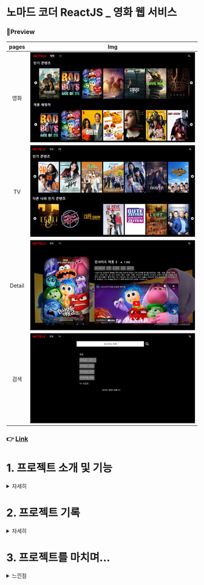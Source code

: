 # 노마드 코더 ReactJS \_ 영화 웹 서비스

### 🔭Preview

| pages  |                   Img                    |
| :----: | :--------------------------------------: |
|  영화  | <img src="img/preview1.jpg" width="800"> |
|   TV   | <img src="img/preview2.jpg" width="800"> |
| Detail | <img src="img/preview3.jpg" width="800"> |
|  검색  | <img src="img/preview4.jpg" width="800"> |

### 👉 [Link](https://redbuttonking.github.io/react-for-beginners)

# 1. 프로젝트 소개 및 기능

<details>

 <summary>자세히</summary>

### 목적

> **1. 프론트앤드 라이브러리인 React를 익히기 위해**  
> **2. 이전에 배운 JS/CSS를 연습하고 잘 다루기 위해**  
> **3. OPEN API를 가지고 데이터 사용해보기**

## Component - Header.jsx

### 기능

- 영화, TV, 검색 페이지를 갈 수 있게 네비게이션을 만듦

### 설명

> NavLink \_ React-router

- 리엑트 라우터에서 제공하는 컴포넌트
- 기존 `<Link>`처럼 페이지 전환을 해주고 조건에 맞게(활성화된 링크에)  
  특정 스타일이나 클래스를 적용할 수 있음.

## Component - MediaItem.jsx

### 기능

- 받은 정보를 가지고 (props) Media(영화 or TV)를 나열하는 Component

### 설명

> PropTypes

- 전달 받는 Props가 잘 받아지고 있는지(type) 알기 위해서 사용함

> 영화 및 TV Series

- 인기 컨텐츠 / 개봉 예정 / 다른 나라 인기 작품을 기준으로 나열함
- 포스터 마우스 Hover시에 제목과 popularity의 값을 보여줌
- 클릭시 해당 컨텐츠의 상세 정보 (Detail.jsx)로 페이지 이동

## Component - SearchInfo.jsx

### 기능

- 입력을 받은 값으로 (컨텐츠 제목) API를 요청하여 해당 콘텐츠를 나열함 (영화 / TV)
- 제목 클릭시 해당 콘텐츠의 상세 정보 (Detail.jsx)로 페이지 이동

### 설명

- props로 text(컨텐츠 제목)를 받는다

- 비동기 작업을 통해 영화,TV API를(데이터) 받음(async , await 사용)

  - _themoviedb에서 제공하는 API 사용_

- 받은 데이터를 useState로 관리를 함

- 데이터를 받는 동안 화면에 로딩 아이콘을 띄움

- 데이터를 다 받았다면 Loding(useState) 값들을 false로 바꾸어 화면에 정보를 띄운다

- Link 컴포넌트를 통해 해당 컨텐츠의 상세정보(Detail.jsx) 페이지로 이동

## Component - Xscroll.jsx

### 기능

- MediaItem 컴포넌트를 Props로 받아서 컨텐츠(영화,TV)를 가로 스크롤로 표현함

### 설명

> useRef 사용

- DOM 요소에 직접 접근할 수 있게 해준다(버튼을 눌러서 스크롤 하기 위해서)
- `scrollContainerRef`를 만들어서 DOM요소에 접근(여기선 div \_ 영화포스터)
- 해당 HTML (div) ref 속성에 `scrollContainerRef` 와 연결 \_ *onWhell*에 함수 `handleWheel`를 넣어줌 ( 마우스 휠 동작시에 실행됨 )

- 좌/우 화살표 버튼으로 스크롤을 움직이게 할 때는 `scrollLeft` , `scrollRight` 함수를 만들어서 버튼 요소인 *onClick*에 넣어준다

> 함수 - `handleWheel`

- 마우스 휠로 처음에 선언한 참조변수 `scrollContainerRef`에 current의 scrollLeft 값을 변경하여 움직이게 해주는 함수

> 함수 - `scrollLeft` , `scrollRight`

- 마우스 휠로 움직이게 하는것과 같이 버튼을 눌렀을 때 `scrollContainerRef`에 current의 scrollLeft 값을 +600 또는 -600을 해주어 움직이게 해주는 함수

## Pages - DetailMovie.jsx / DetaliTvSeries.jsx

### 기능

- 영화의 정보(이름, 평점, 소개, 영상)를 자세하게 보여줌

### 설명

> useParams 사용

- `App.jsx`에서 Route 속성인 path에서 `:id`를 넣어 id값(컨텐츠 고유 식별 값)을 가지고 API요청을 함

> Loding

- 영화 정보와 비디오의정보를 따로 요청 하고 있기에 (**getMovies() getVideo()**) 두 API요청이 끝나면 로딩 state 값들을 false로 바꿔 정보를 보여줌

- TV에서는 비디오 정보가 없어서 비디오를 제외한 정보들을 요청함

⭐ 특정 컨텐츠는 사진 제목뿐인 컨텐츠가 있음(아마 비주류... 컨텐츠 같음)

> 컨텐츠 정보

- 받은 API를 가지고 컨텐츠의 **_커버 이미지, 배경 이미지, 평점, 장르, overview, 유튜브 영상(video)_** 을 보여줌
- 유튜브 영상은 `<iframe>`을 통해 표현함
  - `<iframe>` = _HTML 문서 내에 다른 HTML 문서를 삽입하기 위해 사용_

## Pages - Movies.jsx / TvSeries.jsx

### 기능

- 영화를 인기순, 개봉예정작 TV시리즈를 인기순, 다른 나라 인기작 각각 평점순으로 나열해 보여주는 페이지
  - 가로 스크롤로 표현함(`Xscroll.jsx`)
- 해당 컨텐츠 클릭시 (Detail) 페이지로 넘어감

### 설명

- 앞에서 설명한 것과 같이 API를 조건에 맞춰 요청하고 로딩 state를 만들어서 데이터 요청이 다 끝나면 보여주는 형식

> Scroll

- Component로 만들어둔 `<Xscroll>`를 가지고 컨텐츠를 가로 스크롤로 나열해 보여줌

> 인기 컨텐츠 , 개봉 예정작 / 인기 컨텐츠 , 다른 나라 인기 컨텐츠

- 각각 요청하는 쿼리문이 다르기 때문에 조건에 맞춰서 API를 요청함
- 각각 평점으로 내림차순 정렬

## Pages - Search.jsx

### 기능

- 컨텐츠를 검색할 page

### 설명

- 입력된 컨텐츠(제목)을 submit 하게되면 state값 `submittedTitle`에 들어가고 그 값을 `<SearchInfo/>` 에 props로 전달함

</details>

# 2. 프로젝트 기록

<details>

 <summary>자세히</summary>

## day 1 - 24.04.22 ~ 24.04.24 - 강의 start

> 왜? why? 리엑트를 사용하는가? \_ 노마드코더 왈

1. 대부분의 웹 사이트가 리엑트 기반으로 만들어져 있음(44%정도?)  
   (인스타그램, 넷플릭스, 에어비앤비, 페이스북 - - -)

2. 페이스북에서 리액트를 만들었고 지금까지 사용하고 있으며 우리가 무료로 사용할 수 있음.

3. 리엑트는 js와 비슷하게 생김(js를 할 줄 안다면 배우기 수월)

4. 많이 사용하다 보니 패키지, 라이브러리, 배우는 책 등등 규모가 큼

<details>

 <summary> ➕ 알아본 내용</summary>

5. 복잡한 UI를 component(컴포넌트)로 나누어 단순하게 개발 가능함.

6. 다른 라이브러리나 프레임워크도 함께 활용하기 쉬움.  
   \*라이브러리 : 특정 기능들이 있는 집합(코드), 그 기능들을 직접 호출해 사용할 수 있음.

7. 리엑트는 화면을 새로 띄우는게 아닌 그 부분(특정한)만 업데이트를 해주는 형식(빠른 로딩속도)

</details>
<!-- </details> -->

> component 만들기

- 리엑트에서 컴포넌트를 만드는 방법을 배움 (두가지 문법이 있음)

```js
<!-- 컴포넌트 예시 -->

// 1.
  const Title = ()=> (
    <h3 id="title" onMouseEnter={()=> console.log("mouse enter")}>
      hello i'm title
      </h3>
  );

// 2.
  function Title() {
    return (
      <h3 id="title" onMouseEnter={()=> console.log("mouse enter")}>
        hello i'm title
      </h3>
    )
  }

// 3.
  const Button = ()=> (
    <button
      style = {{backgroundColor:"tomato"}}
      onClick = {()=> console.log("im clicked")}
    >
      Click me!
    </button>
  );

```

> component 사용하기

- 만들어 놓은 component는 다른 곳에서 사용 할때는 첫글자는 대문자로 써야함  
  그러니 만들 때 <u>첫 글자를 대문자로 표기</u> 해야함

```js
// 1. 만들어 놓은 컨포넌트를 담아서
const Container = () => (
  <div>
    <Title />
    <Button />
    <Button />
  </div>
);

// 2. ReactDOM을 사용하여 rendering함
ReactDOM.render(<Container />, root); // root = <div>
```

> 리엑트JS의 특징

- 값을 변경할 때 JS 같은 경우 모든 값들을 바꿔야 하는데 리엑트JS는 해당 부분만 변경함  
  => 빠른 응답

## day 2 - 24.04.25 - 강의

> 리렌더링 (state의 값을 바꿨을 때)

- 값이 변경되거나 한 부분을 리랜더링을 해야 할 때 편리하게 해줄수가 있다.
- modifier함수 즉 setCounter를 가지고 state를 변경할때 (counter) component가 새로운 값을 가지고 리렌더링이 된다.
- 중요한건 모든 컴포넌트를 다시 만드는게 아닌 수정되는 부분만 딱 변경한다.  
  => ⭐<b>_리엑트의 장점_</b>⭐

```js
// 매번 render를 해줘야 함
ReactDOM.render(<App />, root);

// useState 사용
function App() {
  // useState(초기값,함수)
  const [counter, setCounter] = React.useState(0);

  // onClick함수를 호출해서 setCounter()를 호출. 즉 counter 값을 변경함
  const onClick = () => {
    // 1.
    // setCounter(counter + 1);

    // 2.  *가장 안전한 방법
    setCounter((current) => current + 1);
  };

  return (
    <div>
      <h3> 클릭수 = {counter} </h3>
      <button onClick={onClick}> 클릭 </button>
    </div>
  );
}
```

- state의 값을 현재 값에서 변경되는 경우(증가하거나 감소하거나 등등) 직접 쓰는것 보다 함수(current)를 사용해서 변경하는것이 매우 안전함

```js
// 현재 state의 값을 리엑트가 명확하게 알 수 있음
setCounter((current) => current + 1);
```

> JSX에서 HTML 작성시 주의 할 점

- class와 for 같이 이미 js에서 지정되어 있는 단어라 JSX에서 쓰이는 방법으로 써야함

```html
<!-- 오류 -->
<h1 class="hi">Super Converter</h1>
<label for="minuts">Minutes</label>
<input id="minuts" type="number" />

<!-- 올바른 표기 -->
<h1 className="hi">Super Converter</h1>
<label htmlFor="minuts">Minutes</label>
<input id="minuts" type="number" />
```

> input의 값을 받아오기 (event)

- event를 사용해서 해당 요소의 value를 가져올 수 있음

```js
const onChange = (evenet) => {
  setMinutes(evenet.target.value);
};

// input에 onChange를 통해 위 함수를 호출하여 값을 사용함
```

## day 3 - 24.04.30 - 강의

> useState 활용 해보기(실습)

<details>

 <summary> 열기 </summary>

```js
// Km 에서 mile로 mile에서 km로 변환하는 컴포넌트
const root = document.getElementById('root');

function MinutesToHours() {
  const [amount, setAmount] = React.useState();
  const [invert, setInvert] = React.useState(false);

  const onChange = (evenet) => {
    setAmount(evenet.target.value);
  };

  const onFlip = () => {
    reset();
    setInvert((current) => !current);
  };

  const reset = () => setAmount(0);

  return (
    <div>
      <div>
        <label htmlFor="minuts">Minutes</label>
        <input
          value={invert ? amount * 60 : amount}
          id="minuts"
          type="number"
          placeholder="Minutes"
          onChange={onChange}
          disabled={invert}
        />
      </div>

      <div>
        <label htmlFor="hours">Hours</label>
        <input
          value={invert ? amount : Math.round(amount / 60)}
          id="hours"
          type="number"
          placeholder="Hours"
          onChange={onChange}
          disabled={!invert}
        />
      </div>
      <button onClick={reset}>Reset!</button>
      <button onClick={onFlip}>invert</button>
    </div>
  );
}

function KmToMiles() {
  const [length, setLength] = React.useState();
  const [invert, setInvert] = React.useState(false);

  const onChange = (event) => {
    setLength(event.target.value);
  };

  const reset = () => {
    setLength(0);
  };

  const onInvert = () => {
    reset();
    setInvert((curren) => !curren);
  };

  return (
    <div>
      <div>
        <label htmlFor="Km">Km</label>
        <input
          value={invert ? length * 1.609344 : length}
          placeholder="Km"
          id="Km"
          type="number"
          onChange={onChange}
          disabled={invert}
        />
      </div>

      <div>
        <label htmlFor="Miles">Miles</label>
        <input
          value={invert ? length : length / 1.609344}
          placeholder="Miles"
          id="Miles"
          type="number"
          onChange={onChange}
          disabled={!invert}
        />
      </div>
      <button onClick={reset}>Reset!</button>
      <button onClick={onInvert}>Invert!</button>
    </div>
  );
}

function App() {
  const [index, setIndex] = React.useState('1');

  const onChange = (event) => {
    setIndex(event.target.value);
  };

  return (
    <div>
      <h1>Super Converter</h1>
      <select value={index} onChange={onChange}>
        <option value="xx">Select your unit </option>
        <option value="0">Minutes to Hours</option>
        <option value="1">Km to Miles</option>
      </select>
      <hr />
      {index === 'xx' ? 'Pleas Selct Your Unit' : null}
      {index === '0' ? <MinutesToHours /> : null}
      {index === '1' ? <KmToMiles /> : null}
    </div>
  );
}

ReactDOM.render(<App />, root);
```

</details>

---

> props

- 부모 컴포넌트로부터 자식 컴포넌트에게 데이터를 보내는 것

```js
// props 사용방법 1 (이 방법을 많이 사용함)
function Btn({ text, onClick }) {
  // 코드 생략
  <button onClick={onclick}>{text}</button>;
}

// props 사용방법 2
function Btn(props) {
  // 코드 생략
  <button onClick={props.onClick}>{props.text}</button>;
}

function App() {
  const [value, setValue] = React.useState('기존 이름');
  const changeValue = () => setValue('바꾼이름');

  return (
    <div>
      <Btn text={value} onClick={changeValue} />
      <Btn text={value} />
    </div>
  );
}
```

⭐중요⭐

- props는 실제로 이벤트를 넣어주는게 아님 직접 컴포넌트에서 적용해주어야함
- 하나의 오브젝트로 여러가지를 받음
- props의 이름을 똑같이 써주어야 컴포넌트가 받아 쓸 수 있음

> React.memo()

- 부모 컴포넌트에 있는 state(상태) 값이 변경되어 자식 컴포넌트가 다시 그려질 때( re-render) 전체가 바뀌지만 React.memo() 함수를 사용하면 바뀐 자식 컴포넌트만 바뀌게 된다.  
  => 어플리케이션이 느려지는 원인을 잡아주기도 함

> PropType

- prop에 타입을 표시해준다 (구문은 옳게 작성했지만 타입이 틀려서 적용이 안 될 것을 방지)

```js
// 먼저 패키지를 설치해준다
<script src="https://cdnjs.cloudflare.com/ajax/libs/prop-types/15.6.0/prop-types.js"></script>;

// 적용
Btn.propTypes = {
  text: PropTypes.string.isRequired,
  fontSize: PropTypes.number,
};
```

## day 4 - 24.05.01 - 강의

> useEffect

- State가 변경될때 마다 컨포넌트 안에 있는 모든 코드들이 실행되는데  
  코드를 특정 조건에 실행하거나 딱 한번만 실행하게 할 때 사용됨
- uesEffect 안에 있는 코드들은 초기 렌더링이 됐을때 한번은 실행함

```js
// deps [] 가 비어있을때
useEffect(() => {
  console.log('2 나는 한번만 실행돼');
}, []);

// deps [] 에 값이 변하면
useEffect(() => {
  console.log('3 나는 keyword가 바뀌면 실행돼');
}, [keyword]);

useEffect(() => {
  console.log('4 나는 value가 바뀌면 실행돼');
}, [value]);

// deps [] 에 여러개가 있을때 하나라도 바뀌면
useEffect(() => {
  console.log('5 나는 keyword, value가 둘중 하나 라도 바뀌면 실행돼');
}, [keyword, value]);

// 응용
useEffect(() => {
  if (keyword !== '' && keyword.length > 5) console.log('6 나는 keyword가 5글자 이상으로 바뀌면 실행돼');
}, [keyword]);
```

⚡정리⚡  
react.js는 stat를 변화시킬 때 component가 재 실행된다. UI관점에서는 새로운 데이터가 들어올 때마다 자동으로 새로고침이 되어 좋은점이긴 하지만 가끔 어떤 특정 코드는 계속해서 실행되지 말아야 하는 것들이 있다. 그래서 useEffect를 사용하는것.

> 잘 쓰지는 않지만... Cleanup (useEffect) \_ 함수임 ㅇㅇ

```js
// 쓰이는 예시 코드

function Hello() {
  useEffect(() => {
    console.log('hi');
    return () => console.log('bye');
  }, []);

  return <h1>Hello</h1>;
}

function App() {
  const [showing, setShowig] = useState(false);
  const onClick = () => setShowig((prev) => !prev);

  return (
    <div>
      {showing ? <Hello /> : null}
      <button onClick={onClick}>{showing ? 'Hide' : 'show'}</button>
    </div>
  );
}
```

- 컴포넌트가 없어질떄 (destroy) 무언갈 하고 싶을때 사용하는 방법 함수

## day 5 - 24.05.03 - 강의

> ...[ *배열* ]

- 기존의 배열을 풀어서 새로운 값을 넣고 배열로 만듦
- setToDos에서 currentArry는 현제 state 값임
- 따라서 기존의 state 값(toDos)에 새로운 값(todo)을 넣는것

```js
// 참고 코드
setToDos((currentArry) => [todo, ...currentArry]);
```

> map( _function_ )

- ()안에 함수를 배열의 값들을 하나씩 넣어서 실행함
- toDos의 item들을 각각 받아 html li태그에 값을 넣고 띄움

```js
<ul>
  {toDos.map((item, index) => (
    <li key={index}> {item}</li>
  ))}
</ul>
```

⭐ 리엑트에서 같은 컴포넌트의 list를 렌더할때 "key" 라는 prop을 넣어줘야 함

> useState 연습 \_ 간단한 ToDoList 만들기

<details>

 <summary> 열기 </summary>

```js
import React, { useEffect, useState } from 'react';

function App() {
  const [todo, setTodo] = useState('');
  const [toDos, setToDos] = useState([]);
  const onChange = (event) => {
    setTodo(event.target.value);
  };
  const onSubmit = (event) => {
    event.preventDefault();
    if (todo === '') return;
    setToDos((currentArry) => [todo, ...currentArry]);
    setTodo('');
  };

  console.log(toDos);
  return (
    <div>
      <h1>My todo {toDos.length}</h1>
      <form onSubmit={onSubmit}>
        <input onChange={onChange} value={todo} type="text" placeholder="Write your to do.."></input>
        <button>Add To Do</button>
      </form>
      <hr />
      <ul>
        {toDos.map((item, index) => (
          <li key={index}> {item}</li>
        ))}
      </ul>
    </div>
  );
}

export default App;
```

</details>

## day 6 - 24.05.16 - 강의(다시 학습)

> 브랜치 삭제 (큰일났다..)

master에 여태 까지 했었던 공부 기록(readme)과 코드들을 합쳐줘야하는데 까먹고 브랜치를 삭제했다... 안그래도 사정이 있어서 다시 복습하려고 했는데 복습할 공책이 읍다..(readme) 다시... 재수강 해야겠다 .... 다시는 이런일 없기를

물론 브랜치 복구까지 시도를 했지만 공부만 하고 코딩만 하고 깃허브 데스크탑에서 커밋을 하지 않았다..... 다시는 이런일 없기를...ㅎ.....

> `fetch()` \_ api 요청

- api요청은 한번만 하면 되기 때문에 useEffect를 사용한다.
- state의 초기값을 꼭 넣어주기(`  const [coins, setCoins] = useState([]);` )

```js
function App() {
  const [loding, setLoding] = useState(true);
  const [coins, setCoins] = useState([]);

  // 비트코인 api(정보)를 요청하고 사용
  useEffect(() => {
    fetch('https://api.coinpaprika.com/v1/tickers').then((response) =>
      response.json().then((json) => {
        setCoins(json);
        setLoding(false);
      })
    );
  }, []);

  return (
    <div>
      <h1>The Coin! {loding ? null : `${coins.length} coins`}</h1>
      {loding ? (
        <strong>Now Loding...</strong>
      ) : (
        <select>
          {coins.map((coin) => (
            <option>
              {coin.name} ({coin.symbol}): ${coin.quotes.USD.price} USD
            </option>
          ))}
        </select>
      )}
    </div>
  );
}
```

> `react-router-dom`

<p> 페이지 이동을 할 때 사용한다. </p>
<p> a 태그를 사용하면 되지 않나 싶지만 그렇게 되면 전체가 새로고침 되기 때문에 여러가지 문제가 생길 수 있다. (화면 끊김, 로딩 속도 저하 ...) </p>
<p> 단일 페이지 어플리케이션 즉 <strong>SPA (Single Page Application)</strong>는 다수의 페이지를 하나의 페이지에서 특정 부분만 업데이트하는 방법 </p>

```js
// 먼저 import 해주기
import { BrowserRouter as Router, Routes, Route } from 'react-router-dom';

// <a> 태그와 같은 역할
import { Link } from 'react-router-dom';
```

```js
// 사용 예시
<Router>
  <Routes>
    <Route path="/" element={<Home />} />
    <Route path="/movie/:id" element={<Detail />} />
  </Routes>
</Router>
```

⭐중요⭐

- 예전에는 `<Swich>`를 사용했지만 이제는 `<Routes>`를 사용
- `<Routes>` 속성 element 안에 컴포넌트를 넣음
- `<Routes>` path 속성에 해당 컴포넌트로 갈 URL를 넣어줌
- `path="/movie/:id"` = 동적 URL \_ `:`
  - URL에 변수 값을 넣어주는 것 (사용 할 수 있음 : `useParams`)

```js
// 중괄호로 묶어주면 그 값(:id)을 가져옴
const { id } = useParams();
```

## day 7 - 24.05.27 - 영화 정보 사이트 만들기 1

> 복습 및 css modul 학습

- src 폴더에 **styles** 라는 폴더를 만들어 준다.
- 만들고 싶은 css를 폴더에 만들어주는데 module화 하여 만들어준다  
  ⭐특징⭐  
  파일 이름에 .module 을 붙여준다. **ex)** _Movie.module.css_

- 해당 jsx파일에 import를 해준다.  
  `import style from '../styles/Movie.module.css';`

- 이후 jsx 파일에서 태그 안에 className 속성으로 style를 넣어 준다.

```js
import style from '../styles/Movie.module.css';

<div className="{style.bgc}"></div>;
```

## day 8 - 24.05.29 - 영화 정보 사이트 만들기 2

> home 화면 디자인

- 배치를 어찌 해야할지 고민중...
- css 적용은 완료 (import, module 등)
- flex-wrap으로 배치는 해놓은 상태
- 상단 메뉴 component 생성

> 이후 해야할 일

- home 화면 디자인 (메뉴,영화)
- 영화 detail 디자인 생각해서 초안 만들기

## day 9 - 24.05.30 - 영화 정보 사이트 만들기 3

> Meun.jsx PropTypes 적용

- text

> css module 생성

- Detail , Home , Movie , Menu

> 긴 문자 ...으로 생략 표현 하는방법

- css를 통해서 적용함

```css
.movieTitle {
  overflow: hidden;
  text-overflow: ellipsis;
  white-space: nowrap;
}
```

- Home에 나오는 영화 제목(긴)을 줄이게 만듦

>

> 이후 해야할 일

- Detail css로 정보들 배치 하기
- 영화 마다 번호 매겨주기 (1,2,3...)

## day 10 - 24.06.03 - 영화 정보 사이트 만들기 4

> 코드 구조를 변경 했음

```css
src/
├── components/
│   ├── Header.jsx
│   ├── Footer.jsx
|   └── Movie.jsx
├── pages/
│   ├── Home.jsx
│   └── Detail.jsx
├── styles/
│   ├── ...(생략)
└── App.jsx

```

> 상단 바 (Header) 디자인 조정 (css)

- 링크 방문 후 색상 변경 none

> Link >> NavLink로 변경

- NavLink는 지금 활성화된 링크에 CSS 스타일을 적용할 수 있도록 해줌
- className에 삼항연산자를 적용해서 활성화 된 링크면 `style.activeLink` 아니라면 `style.navLink`를 적용해준다.

```js
<NavLink to={'/react-for-beginners'} className={({ isActive }) => (isActive ? style.activeLink : style.navLink)}>
  Home
</NavLink>
```

> 영화 데이터를 바꿈 \_ 넷플릭스 with themoviedb

- 넷플릭스 영화 데이터 API를 사용하고 싶어서 코드를 바꿈
- themoviedb의 가이드 데로 API를 요청하고 쿼리문에 따라서 원하는 데이터를 가져옴

```js
// Home.jsx
const getMovies = async () => {
  const options = {
    method: 'GET',
    headers: {
      accept: 'application/json',
      Authorization:
        'Bearer eyJhbGciOiJIUzI1NiJ9.eyJhdWQiOiJhNmI5YjM0MjNlYTlhNTk0ZjhkNWNhOWVjMTQxM2FkOSIsInN1YiI6IjY2NWQ5ZGQ0MTZkMmZhNjk2ZWRkODBlYiIsInNjb3BlcyI6WyJhcGlfcmVhZCJdLCJ2ZXJzaW9uIjoxfQ.72BwyMmykV_qZqil2csMYEAPjT3pCjoPyOg1wiW4Kv4',
    },
  };

  const json = await (
    await fetch(
      'https://api.themoviedb.org/3/discover/movie?include_adult=false&include_video=false&language=ko-KR&page=1&sort_by=popularity.desc',
      options
    )
  ).json();
  setMovies(json.results);
  setLoding(false);
};
```

- 마찬가지로 `Detail.jsx` 도 바꾸어줌

```js
//Detail.jsx
const getMovies = async () => {
  const options = {
    method: 'GET',
    headers: {
      accept: 'application/json',
      Authorization:
        'Bearer eyJhbGciOiJIUzI1NiJ9.eyJhdWQiOiJhNmI5YjM0MjNlYTlhNTk0ZjhkNWNhOWVjMTQxM2FkOSIsInN1YiI6IjY2NWQ5ZGQ0MTZkMmZhNjk2ZWRkODBlYiIsInNjb3BlcyI6WyJhcGlfcmVhZCJdLCJ2ZXJzaW9uIjoxfQ.72BwyMmykV_qZqil2csMYEAPjT3pCjoPyOg1wiW4Kv4',
    },
  };
  const json = await (
    await fetch(
      `https://api.themoviedb.org/3/movie/${id}?language=ko-KR&api_key=a6b9b3423ea9a594f8d5ca9ec1413ad9`,
      options
    )
  ).json();
  console.log(json);
  setMovie(json);
  setLoding(false);
};
```

⭐중간 뜬금 느낀점⭐  
 API를 다룰줄은 알았지만 역시나 찾아보고 하는데에 있어서 눈알이 빠질뻔했다
역시 어려워...  
그래도 해내서 기분 좋음 ㅎㅅㅎ

> 이후 해야할 일

- detail.jsx 디자인 및 home.jsx 디자인
- header 메뉴 뭐 넣을지 고민하기

## day 11 - 24.06.04 - 영화 정보 사이트 만들기 5

> `Search.jsx` / `SearchInfo.jsx` 생성

- 영화 검색 기능을 넣음
- Search.jsx는 page 이고 SearchInfo.jsx는 검색기능이 있는 component
- 검색한 영화를 클릭하면 영화정보(Detail.jsx)로 감\_Link(react-router-dom)

> 이후 해야할 일

- detail.jsx 디자인 및 home.jsx 디자인
- header 메뉴 뭐 넣을지 고민하기
- SearchInfo.jsx 디자인

## day 12 - 24.06.05 - 영화 정보 사이트 만들기 6

> `Movie.jsx` 디자인 추가

- 영화 포스터를 나열하고 같은 위치에 영화 이름과 평점을 띄움
- 다음과 같은 구조로 만듦

```js
<div className={style.overlay}>
  <img src={IMG_URL + coverImg} alt="movie_cover_img" />
  <div className={style.info}>
    <h3>{title}</h3>
    <p>Rating:</p>
  </div>
</div>
```

## day 13 - 24.06.07 - 영화 정보 사이트 만들기 7

> 기본 배경 및 메뉴 스타일 적용

- 검은 배경 적용 (`glober.css`)
- 메뉴 bar 배치 수정(검색 아이콘 오른쪽 정렬)

> 영화 리스트 가로 스크롤 적용

```css
.movies {
  display: flex;
  overflow-x: auto;
  scroll-snap-type: x mandatory;
  scroll-behavior: smooth;
  white-space: nowrap;
  padding-left: 5%;
  width: 90%;
}
```

> `Detail.jsx` 디자인 적용

- 해당 영화에 들어가면 뒷배경이 `backdrop_path`인 데이터임 \_ 흐린 배경
- 정보들과 배경들이 각각 position 맞춰 정렬되어 있음

## day 14 - 24.06.08 - 영화 정보 사이트 만들기 8

> 파일이름 변경

- 영화 component를 TV에도 사용하기 위해서 파일 이름을 변경함
- `Home.jsx` => `Movies.jsx` / `Home.module.css` => `Movies.module.css`
- `Movie.jsx` => `Mediaitem.jsx` / `Movie.module.css` => `MediaItem.module.css`

> 유튜브 영상 삽입 및 평점 추가

- Detail.jsx에 유튜브 영상을 추가하고 평점(vote_average)을 추가함
- `<iframe>` 태그를 사용해 영상을 넣어주고 콘텐츠마다 영상이 있는 것이 아니기 때문에 없다면 null을 반환함
- 속성에 `src={VIDEO_URL + video[0].key}`를 넣어서 해당 콘텐츠의 영상을 넣어줌

```js
<div className={style.video}>
  {video.length === 0 ? null : (
    <iframe
      className={style.video}
      src={VIDEO_URL + video[0].key}
      title="YouTube video player"
      frameborder="0"
      allowfullscreen
    ></iframe>
  )}
</div>
```

> TV 컴포넌트 생성 \_ `TvSeries.jsx`

- TV 시리즈를 보여주는 페이지를 하나 만듦

## day 15 - 24.06.10 - 영화 정보 사이트 만들기 9

> 로딩 화면 생성

- css를 통해 로딩 화면 (중앙 아이콘 회전)을 만듦
- @keyframes와 animation을 활용해서 구현함
- jsx에서는 받는 데이터(API)가 여러가지 이기 때문에 각각의 데이터 마다 Loding state를 만들어서 모든 데이터를 받았다면 state값을 false로 바꾼다

```css
@keyframes spin {
  0% {
    transform: rotate(0deg);
  }
  100% {
    transform: rotate(360deg);
  }
}

.loding {
  font-size: 30px;
  display: flex;
  align-items: center;
  justify-content: center;
  height: 80vh;
}
.lodingIcon {
  animation: spin 1.5s linear infinite;
}
```

> 가로 스크롤을 구현 1 : component 생성 \_ `Xscroll.jsx`

- conctent (영화, TV시리즈)를 props로 받아서 가로 스크롤 형태로 볼 수 있게함  
  _즉, Xscroll이 MediaItem을 감싼 상태_

```jsx
//Movies.jsx

import MediaItem from '../components/MediaItem';
import Xscroll from '../components/Xscroll';

<Xscroll
  content={movies.map((movie) => (
    <MediaItem
      key="{movie.id}"
      id="{movie.id}"
      coverImg="{movie.poster_path}"
      title="{movie.title}"
      popularity="{movie.popularity}"
    />
  ))}
/>;
```

> 가로 스크롤을 구현 2 : useRef \_React 훅

- `useRef`는 React에서 제공하는 훅 중 하나로 주로  
  1 . dom 요소에 직접 접근하거나  
  2 . 이전 상태 값을 저장하는 데 사용함
- 주로 포커스 설정, 텍스트 선택, `스크롤 위치 설정` 등에 유용하게 쓰임

  **이번 프로젝트에서는 dom 요소에 접근하기 위해서 사용했음**

> 가로 스크롤을 구현 3 : 기능 구현

- 함수를 사용해서 X(가로)스크롤 기능을 추가 함
- useRef를 통해서 각 DOM 요소를 접근함

```js
//Xscroll.jsx

const scrollContainerRef = useRef(null);

const handleWheel = (event) => {
  if (scrollContainerRef.current) {
    scrollContainerRef.current.scrollLeft += event.deltaY;
  }
};

const scrollLeft = () => {
  if (scrollContainerRef.current) {
    scrollContainerRef.current.scrollLeft -= 300;
  }
};

const scrollRight = () => {
  if (scrollContainerRef.current) {
    scrollContainerRef.current.scrollLeft += 300;
  }
};
```

```HTML
<!-- HTML 코드 -->

<div className={style.scrollWrapper}>
  <button className={style.scrollButton} onClick={scrollLeft}>
    <!-- 왼쪽 버튼 아이콘 -->
  </button>
  <div className={style.scrollContainer} ref={scrollContainerRef} onWheel={handleWheel}>
    <!-- 보여줄 content -->
  </div>
  <button className={style.scrollButton} onClick={scrollRight}>
    <!-- 오른쪽 버튼 아이콘 -->
  </button>
</div>;
```

- content(위에서 `<div className="style.scrollContainer">` 안에 값)를 스크롤 하기 위해 그것의 부모 div가 ref값을 전달함
- onWhell 요소를 사용해서 컨트롤 했음
- 이후 CSS로 꾸며줌

```CSS
.scrollWrapper {
  display: flex;
  align-items: center;
  position: relative;
  margin-left: 30px;
}

.scrollContainer {
  display: flex;

  /* 가로로 content가 넘어가면 스크롤 형식으로 안넘어가게 해줌 */
  overflow-x: scroll;

  /* 스크롤이 부드럽게 넘어감 */
  scroll-behavior: smooth;

  width: 90vw;
  padding: 10px;
}

.scrollContainer::-webkit-scrollbar {
  display: none;
}

.scrollButton {
  background-color: rgba(0, 0, 0, 0.5);
  color: white;
  border: none;
  padding: 10px;
  cursor: pointer;
  z-index: 1;
}
```

> TV Series 구현

- 기존에 있는 movie 정보에 대해 구현한것을 바탕으로 component를 만들어 movie와 같은 구조로 TV Series를 구현함

## day 16 - 24.06.12 - 영화 정보 사이트 만들기 10

> 검색 page 디자인 변경 및 TV 프로그램 검색 기능 구현

- 영화 검색과 마찬가지로 api를 사용해 TV 프로그램도 같이 검색 가능하게 구현

## day 17 - 24.06.14 - 영화 정보 사이트 만들기 11 \_ 마무리

> Header(영화,TV) CSS 추가

- 선택한 페이지에 맞춰 text와 하단 bar가 강조됨  
  (애니메이션 추가\_ `transition: border-bottom 0.5s ease-in-out 0s;`)

- 필요없는 주석 제거 및 오류 수정

[👆프로젝트 기록 처음으로👆](#2-프로젝트-기록)

</details>

# 3. 프로젝트를 마치며...

<details>
<summary> 느낀점 </summary>

---

이번 프로젝트에서는 노마드코더에 React 강의를 듣고 프로젝트를 했다.  
대부분의 기업들이 React를 왜 사용하는지와 특성, 장점을 배우고 기존 JS와 비교를 했을때 감탄 할 수 밖에 없었고 앞전에 배운 JS와 CSS를 기반으로 프로젝트 한 것과는 확실히 차원이 달랐다.

React의 최고 장점인 Component를 활용했다. 작은 단위로 쪼개어 필요한 블록(Component)를 조합해서 page를 만들었다. 이를 통해 page마다 필요한 요소들을 가져와 재활용(?)하는 장점이 있었고 props를 통해 하나의 Component지만 내용이 다른 Component들로 활용할 수 있었다.  
제일 잘 했다고 생각하는 부분은 영화 포스터를 가로 스크롤 Component(`Xscroll.jsx`)를 만들어서 영화 정보 Component(`MediaItem.jsx`)를 Props로 받아 가로 스크롤을 구현한 것이다!

추가적으로 React Router를 활용하여 페이지 간의 전환을 관리 하고 내가 props를 잘 주고 있는지 (type) PropTypes를 활용했다. 또한 API를 요청 위해서 Router로 페이지 주소를 설정할 때 쓰인 id (`:id`) 를 받아야 하는데 이때 `useParams`를 사용했다.

프로젝트를 하면서 여러 일들이 있었다. 브랜치가 날라간적이 있다... 복구를 위해 여러가지 시도를 했었는데 제때 커밋을 하지 않아 다시 작업 했어야 했다... 그 이후로 변경사항으로 인해 픽스가 되면 제때 제때 커밋을 했다. 그리고 깃허브 페이지(gh-pages)에 프로젝트를 올려서 배포를 하려 했는데 링크를 누르면 자꾸 Readme가 나와서 이부분도 애를 먹었었다. (하지만 수많은 구글링과 노력 끝에 해결!!!)

확실히 프로젝트를 하면서 예기치 못한 여러 상황을 맞딱드리는데 불안함과 어려움에 힘들어 할 때가 많다. 하지만 그렇다고 가만히 있으면 변하는 것은 없다는 것을 알기에 묵묵히 오류와 어려움들을 정면으로 대면했다. 해결 했을 때의 그 성취감과 기쁨을 알기에 잘 이겨낼수 있는것 같다.

이번 시간에 단순히 React를 배우고 프로젝트를 하는것으로 기술 스택을 쌓기만 한게 아니라 삶에 있어서 나 스스로가 성장하고 성숙해지는 것이 느껴져 뿌듯하고 대견했다. 앞으로 나의 개발자 삶이 어떨지는 모르겠지만 예상치 못한 상황과 어려움이 오더라도 덜컥 겁을 먹고 주저하는것이 아닌 잘 해결할 수 있겠다는 마음이 들었다.

</details>
